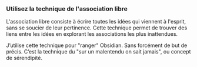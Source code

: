 ### Utilisez la technique de l'association libre 
L'association libre consiste à écrire toutes les idées qui viennent à l'esprit, sans se soucier de leur pertinence. Cette technique permet de trouver des liens entre les idées en explorant les associations les plus inattendues.

J’utilise cette technique pour "ranger" Obsidian. Sans forcément de but de précis. C’est la technique du "sur un malentendu on sait jamais", ou concept de sérendipité.